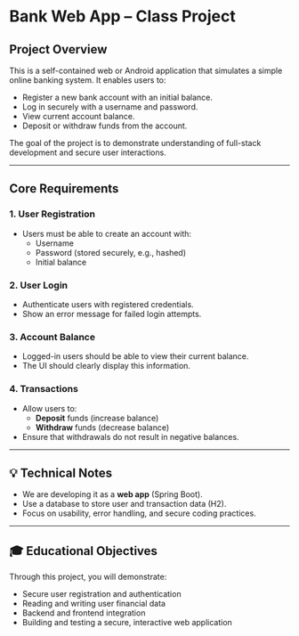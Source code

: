# Bank Web App – Class Project

## Project Overview

This is a self-contained web or Android application that simulates a simple online banking system. It enables users to:

- Register a new bank account with an initial balance.
- Log in securely with a username and password.
- View current account balance.
- Deposit or withdraw funds from the account.

The goal of the project is to demonstrate understanding of full-stack development and secure user interactions.

---

## Core Requirements

### 1. User Registration
- Users must be able to create an account with:
    - Username
    - Password (stored securely, e.g., hashed)
    - Initial balance

### 2. User Login
- Authenticate users with registered credentials.
- Show an error message for failed login attempts.

### 3. Account Balance
- Logged-in users should be able to view their current balance.
- The UI should clearly display this information.

### 4. Transactions
- Allow users to:
    - **Deposit** funds (increase balance)
    - **Withdraw** funds (decrease balance)
- Ensure that withdrawals do not result in negative balances.

---

## 💡 Technical Notes

- We are developing it as  a **web app** (Spring Boot).
- Use a database to store user and transaction data (H2).
- Focus on usability, error handling, and secure coding practices.

---

## 🎓 Educational Objectives

Through this project, you will demonstrate:

- Secure user registration and authentication
- Reading and writing user financial data
- Backend and frontend integration
- Building and testing a secure, interactive web application
